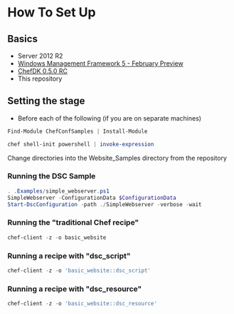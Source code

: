 # How To Set Up

## Basics
* Server 2012 R2
* [Windows Management Framework 5 - February Preview](http://www.microsoft.com/en-us/download/details.aspx?id=45883)
* [ChefDK 0.5.0 RC](https://www.chef.io/chef/download-chefdk?p=windows&pv=2008r2&m=x86_64&v=latest&prerelease=true)
* This repository

## Setting the stage
* Before each of the following (if you are on separate machines)
```powershell
Find-Module ChefConfSamples | Install-Module

chef shell-init powershell | invoke-expression
```
Change directories into the Website_Samples directory from the repository

### Running the DSC Sample

```powershell
. .Examples/simple_webserver.ps1
SimpleWebserver -ConfigurationData $ConfigurationData
Start-DscConfiguration -path ./SimpleWebserver -verbose -wait
```

### Running the "traditional Chef recipe"
```powershell
chef-client -z -o basic_website
```

### Running a recipe with "dsc_script"
```powershell
chef-client -z -o 'basic_website::dsc_script'
```

### Running a recipe with "dsc_resource"
```powershell
chef-client -z -o 'basic_website::dsc_resource'
```
